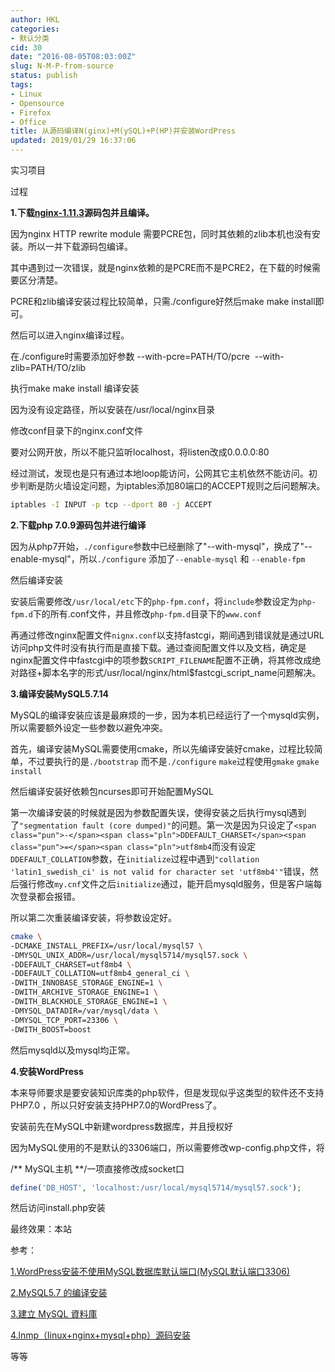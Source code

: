 ```yaml
---
author: HKL
categories:
- 默认分类
cid: 30
date: "2016-08-05T08:03:00Z"
slug: N-M-P-from-source
status: publish
tags:
- Linux
- Opensource
- Firefox
- Office
title: 从源码编译N(ginx)+M(ySQL)+P(HP)并安装WordPress
updated: 2019/01/29 16:37:06
---
```



实习项目

过程

**1.下载[nginx-1.11.3](http://nginx.org/en/download.html")源码包并且编译。**

因为nginx HTTP rewrite module 需要PCRE包，同时其依赖的zlib本机也没有安装。所以一并下载源码包编译。

其中遇到过一次错误，就是nginx依赖的是PCRE而不是PCRE2，在下载的时候需要区分清楚。

PCRE和zlib编译安装过程比较简单，只需./configure好然后make make install即可。

然后可以进入nginx编译过程。

在./configure时需要添加好参数 --with-pcre=PATH/TO/pcre  --with-zlib=PATH/TO/zlib

执行make make install 编译安装

因为没有设定路径，所以安装在/usr/local/nginx目录

修改conf目录下的nginx.conf文件

要对公网开放，所以不能只监听localhost，将listen改成0.0.0.0:80

经过测试，发现也是只有通过本地loop能访问，公网其它主机依然不能访问。初步判断是防火墙设定问题，为iptables添加80端口的ACCEPT规则之后问题解决。

```bash
iptables -I INPUT -p tcp --dport 80 -j ACCEPT
```

**2.下载php 7.0.9源码包并进行编译**

因为从php7开始，`./configure`参数中已经删除了"--with-mysql"，换成了"--enable-mysql"，所以`./configure` 添加了`--enable-mysql` 和 `--enable-fpm`

然后编译安装

安装后需要修改`/usr/local/etc`下的`php-fpm.conf`，将`include`参数设定为`php-fpm.d`下的所有.conf文件，并且修改`php-fpm.d`目录下的`www.conf`

再通过修改nginx配置文件`nignx.conf`以支持fastcgi，期间遇到错误就是通过URL访问php文件时没有执行而是直接下载。通过查阅配置文件以及文档，确定是nginx配置文件中fastcgi中的项参数`SCRIPT_FILENAME`配置不正确，将其修改成绝对路径+脚本名字的形式/usr/local/nginx/html$fastcgi_script_name问题解决。

**3.编译安装MySQL5.7.14**

MySQL的编译安装应该是最麻烦的一步，因为本机已经运行了一个mysqld实例，所以需要额外设定一些参数以避免冲突。

首先，编译安装MySQL需要使用cmake，所以先编译安装好cmake，过程比较简单，不过要执行的是`./bootstrap` 而不是`./configure` `make`过程使用`gmake` `gmake install`

然后编译安装好依赖包ncurses即可开始配置MySQL

第一次编译安装的时候就是因为参数配置失误，使得安装之后执行mysql遇到了`"segmentation fault (core dumped)"`的问题。第一次是因为只设定了`<span class="pun">-</span><span class="pln">DDEFAULT_CHARSET</span><span class="pun">=</span><span class="pln">utf8mb4`而没有设定`DDEFAULT_COLLATION`参数，在`initialize`过程中遇到`"collation 'latin1_swedish_ci' is not valid for character set 'utf8mb4'"`错误，然后强行修改`my.cnf`文件之后`initialize`通过，能开启mysqld服务，但是客户端每次登录都会报错。

所以第二次重装编译安装，将参数设定好。
```bash
cmake \
-DCMAKE_INSTALL_PREFIX=/usr/local/mysql57 \
-DMYSQL_UNIX_ADDR=/usr/local/mysql5714/mysql57.sock \
-DDEFAULT_CHARSET=utf8mb4 \
-DDEFAULT_COLLATION=utf8mb4_general_ci \
-DWITH_INNOBASE_STORAGE_ENGINE=1 \
-DWITH_ARCHIVE_STORAGE_ENGINE=1 \
-DWITH_BLACKHOLE_STORAGE_ENGINE=1 \
-DMYSQL_DATADIR=/var/mysql/data \
-DMYSQL_TCP_PORT=23306 \
-DWITH_BOOST=boost
```
然后mysqld以及mysql均正常。

**4.安装WordPress**

本来导师要求是要安装知识库类的php软件，但是发现似乎这类型的软件还不支持PHP7.0 ，所以只好安装支持PHP7.0的WordPress了。

安装前先在MySQL中新建wordpress数据库，并且授权好

因为MySQL使用的不是默认的3306端口，所以需要修改wp-config.php文件，将

/** MySQL主机 **/一项直接修改成socket口
```php
define('DB_HOST', 'localhost:/usr/local/mysql5714/mysql57.sock');
```
然后访问install.php安装

最终效果：本站


参考：

[1.WordPress安装不使用MySQL数据库默认端口(MySQL默认端口3306)](http://java-zone.org/1201.html)

[2.MySQL5.7 的编译安装](https://www.insp.top/article/make-install-mysql-5-7)


[3.建立 MySQL 資料庫](http://wptw.org/create-the-wordpress-database-and-user/)


[4.lnmp（linux+nginx+mysql+php）源码安装](http://www.tuicool.com/articles/jqIb22)

等等